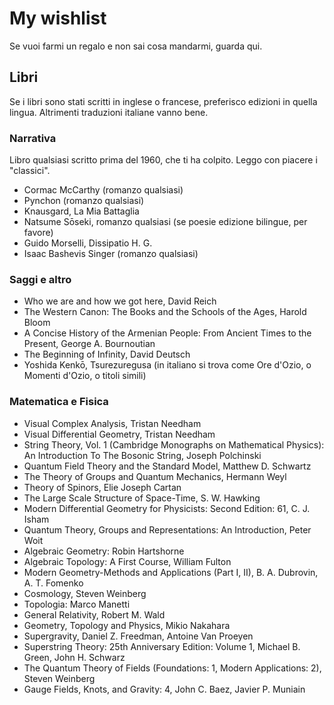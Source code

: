 # My wishlist
Se vuoi farmi un regalo e non sai cosa mandarmi, guarda qui. 

## Libri
Se i libri sono stati scritti in inglese o francese, preferisco edizioni in quella lingua. Altrimenti traduzioni italiane vanno bene.


### Narrativa
Libro qualsiasi scritto prima del 1960, che ti ha colpito. Leggo con piacere i "classici".


- Cormac McCarthy (romanzo qualsiasi)
- Pynchon (romanzo qualsiasi)
- Knausgard, La Mia Battaglia
- Natsume Sōseki, romanzo qualsiasi (se poesie edizione bilingue, per favore)
- Guido Morselli, Dissipatio H. G.
- Isaac Bashevis Singer (romanzo qualsiasi)


### Saggi e altro
- Who we are and how we got here, David Reich
- The Western Canon: The Books and the Schools of the Ages, Harold Bloom
- A Concise History of the Armenian People: From Ancient Times to the Present, George A. Bournoutian
- The Beginning of Infinity, David Deutsch
- Yoshida Kenkō, Tsurezuregusa (in italiano si trova come Ore d'Ozio, o Momenti d'Ozio, o titoli simili)

  
### Matematica e Fisica
- Visual Complex Analysis, Tristan Needham
- Visual Differential Geometry, Tristan Needham  
- String Theory, Vol. 1 (Cambridge Monographs on Mathematical Physics): An Introduction To The Bosonic String, Joseph Polchinski
- Quantum Field Theory and the Standard Model, Matthew D. Schwartz
- The Theory of Groups and Quantum Mechanics, Hermann Weyl
- Theory of Spinors, Elie Joseph Cartan
- The Large Scale Structure of Space-Time, S. W. Hawking
- Modern Differential Geometry for Physicists: Second Edition: 61, C. J. Isham
- Quantum Theory, Groups and Representations: An Introduction, Peter Woit
- Algebraic Geometry: Robin Hartshorne
- Algebraic Topology: A First Course, William Fulton
- Modern Geometry-Methods and Applications (Part I, II), B. A. Dubrovin, A. T. Fomenko
- Cosmology, Steven Weinberg
- Topologia: Marco Manetti
- General Relativity, Robert M. Wald
- Geometry, Topology and Physics, Mikio Nakahara
- Supergravity, Daniel Z. Freedman, Antoine Van Proeyen
- Superstring Theory: 25th Anniversary Edition: Volume 1, Michael B. Green, John H. Schwarz
- The Quantum Theory of Fields (Foundations: 1, Modern Applications: 2), Steven Weinberg
- Gauge Fields, Knots, and Gravity: 4, John C. Baez, Javier P. Muniain


